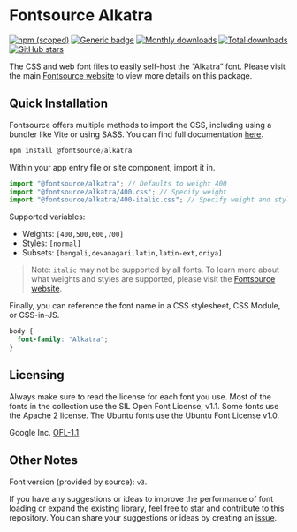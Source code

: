 # Fontsource Alkatra

[![npm (scoped)](https://img.shields.io/npm/v/@fontsource/alkatra?color=brightgreen)](https://www.npmjs.com/package/@fontsource/alkatra) [![Generic badge](https://img.shields.io/badge/fontsource-passing-brightgreen)](https://github.com/fontsource/fontsource) [![Monthly downloads](https://badgen.net/npm/dm/@fontsource/alkatra)](https://github.com/fontsource/fontsource) [![Total downloads](https://badgen.net/npm/dt/@fontsource/alkatra)](https://github.com/fontsource/fontsource) [![GitHub stars](https://img.shields.io/github/stars/fontsource/fontsource.svg?style=social&label=Star)](https://github.com/fontsource/fontsource/stargazers)

The CSS and web font files to easily self-host the “Alkatra” font. Please visit the main [Fontsource website](https://fontsource.org/fonts/alkatra) to view more details on this package.

## Quick Installation

Fontsource offers multiple methods to import the CSS, including using a bundler like Vite or using SASS. You can find full documentation [here](https://fontsource.org/docs/getting-started/introduction).

```javascript
npm install @fontsource/alkatra
```

Within your app entry file or site component, import it in.

```javascript
import "@fontsource/alkatra"; // Defaults to weight 400
import "@fontsource/alkatra/400.css"; // Specify weight
import "@fontsource/alkatra/400-italic.css"; // Specify weight and style
```

Supported variables:
- Weights: `[400,500,600,700]`
- Styles: `[normal]`
- Subsets: `[bengali,devanagari,latin,latin-ext,oriya]`

> Note: `italic` may not be supported by all fonts. To learn more about what weights and styles are supported, please visit the [Fontsource website](https://fontsource.org/fonts/alkatra).

Finally, you can reference the font name in a CSS stylesheet, CSS Module, or CSS-in-JS.

```css
body {
  font-family: "Alkatra";
}
```

## Licensing
Always make sure to read the license for each font you use. Most of the fonts in the collection use the SIL Open Font License, v1.1. Some fonts use the Apache 2 license. The Ubuntu fonts use the Ubuntu Font License v1.0.

Google Inc.
[OFL-1.1](http://scripts.sil.org/OFL)

## Other Notes
Font version (provided by source): `v3`.

If you have any suggestions or ideas to improve the performance of font loading or expand the existing library, feel free to star and contribute to this repository. You can share your suggestions or ideas by creating an [issue](https://github.com/fontsource/fontsource/issues).